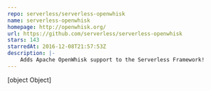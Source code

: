 ```yaml
---
repo: serverless/serverless-openwhisk
name: serverless-openwhisk
homepage: http://openwhisk.org/
url: https://github.com/serverless/serverless-openwhisk
stars: 143
starredAt: 2016-12-08T21:57:53Z
description: |-
    Adds Apache OpenWhisk support to the Serverless Framework!
---
```


[object Object]
